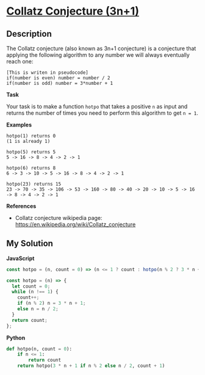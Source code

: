 # [Collatz Conjecture (3n+1)](https://www.codewars.com/kata/577a6e90d48e51c55e000217)

## Description

The Collatz conjecture (also known as 3n+1 conjecture) is a conjecture that applying the following algorithm to any number we will always eventually reach one:

```
[This is writen in pseudocode]
if(number is even) number = number / 2
if(number is odd) number = 3*number + 1
```

**Task**

Your task is to make a function `hotpo` that takes a positive `n` as input and returns the number of times you need to perform this algorithm to get `n = 1`.

**Examples**

```
hotpo(1) returns 0
(1 is already 1)

hotpo(5) returns 5
5 -> 16 -> 8 -> 4 -> 2 -> 1

hotpo(6) returns 8
6 -> 3 -> 10 -> 5 -> 16 -> 8 -> 4 -> 2 -> 1

hotpo(23) returns 15
23 -> 70 -> 35 -> 106 -> 53 -> 160 -> 80 -> 40 -> 20 -> 10 -> 5 -> 16 -> 8 -> 4 -> 2 -> 1
```

**References**

- Collatz conjecture wikipedia page: https://en.wikipedia.org/wiki/Collatz_conjecture

## My Solution

**JavaScript**

```js
const hotpo = (n, count = 0) => (n <= 1 ? count : hotpo(n % 2 ? 3 * n + 1 : n / 2, ++count));
```

```js
const hotpo = (n) => {
  let count = 0;
  while (n !== 1) {
    count++;
    if (n % 2) n = 3 * n + 1;
    else n = n / 2;
  }
  return count;
};
```

**Python**

```py
def hotpo(n, count = 0):
    if n <= 1:
        return count
    return hotpo(3 * n + 1 if n % 2 else n / 2, count + 1)
```
